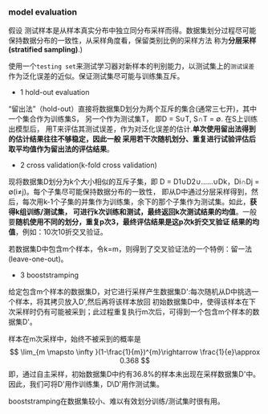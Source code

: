 ### model evaluation
假设 测试样本是从样本真实分布中独立同分布采样而得。数据集划分过程尽可能保持数据分布的一致性，从采样角度看，保留类别比例的采样方法
称为**分层采样(stratified sampling)**.)

使用一个`testing set`来测试学习器对新样本的判别能力，以测试集上的`测试误差`作为泛化误差的近似。保证测试集尽可能与训练集互斥。
+ 1 hold-out evaluation

“留出法”（hold-out）直接将数据集D划分为两个互斥的集合(通常三七开)，其中一个集合作为训练集S， 另一个作为测试集T， 
即D = S∪T,  S∩T = ∅. 在S上训练出模型后， 用T来评估其测试误差，作为对泛化误差的估计.**单次使用留出法得到的估计结果往往不够稳定，因此一般
采用若干次随机划分、重复进行试验评估后取平均值作为留出法的评估结果**。
+ 2 cross validation(k-fold cross validation)

现将数据集D划分为k个大小相似的互斥子集，即 D = D1∪D2∪……∪Dk，Di∩Dj = ∅(i≠j)。每个子集尽可能保持数据分布的一致性，
即从D中通过分层采样得到，然后，每次用k-1个子集的并集作为训练集，余下的那个子集作为测试集。如此，**获得k组训练/测试集，
可进行k次训练和测试，最终返回k次测试结果的均值**。一般要**随机使用不同的划分，重复p次3，最终评估结果是这p次k折交叉验证
结果的均值**，例如：10次10折交叉验证。

若数据集D中包含m个样本，令k=m，则得到了交叉验证法的一个特例：留一法(leave-one-out)。
+ 3 booststramping

给定包含m个样本的数据集D，对它进行采样产生数据集D':每次随机从D中挑选一个样本，将其拷贝放入D',然后再将该样本放回
初始数据集D中，使得该样本在下次采样时仍有可能被采到；此过程重复执行m次后，可得到一个包含m个样本的数据集D'。

样本在m次采样中，始终不被采到的概率是
$$ \lim_{m \mapsto  \infty }(1-\frac{1}{m})^{m}\rightarrow \frac{1}{e}\approx 0.368 $$
即，通过自主采样，初始数据集D中约有36.8%的样本未出现在采样数据集D'中。因此，我们可将D'用作训练集，D\D'用作测试集。

booststramping在数据集较小、难以有效划分训练/测试集时很有用。


